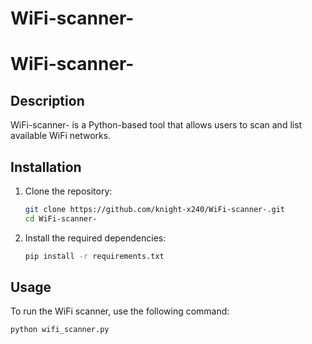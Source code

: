 # WiFi-scanner-
# WiFi-scanner-

## Description
WiFi-scanner- is a Python-based tool that allows users to scan and list available WiFi networks.

## Installation
1. Clone the repository:
    ```sh
    git clone https://github.com/knight-x240/WiFi-scanner-.git
    cd WiFi-scanner-
    ```
2. Install the required dependencies:
    ```sh
    pip install -r requirements.txt
    ```

## Usage
To run the WiFi scanner, use the following command:
```sh
python wifi_scanner.py
